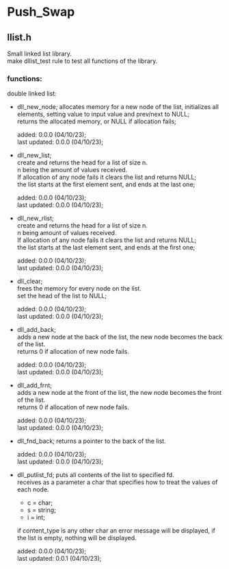 # Push_Swap

## llist.h

Small linked list library.  
make dllist_test rule to test all functions of the library.  

### functions:  
double linked list:

- dll_new_node; 
    allocates memory for a new node of the list, initializes all elements, setting value to input value and prev/next to NULL;  
    returns the allocated memory, or NULL if allocation fails;
  
    added: 0.0.0 (04/10/23);  
    last updated: 0.0.0 (04/10/23);
    
- dll_new_list;  
        create and returns the head for a list of size n.  
        n being the amount of values received.  
        If allocation of any node fails it clears the list and returns NULL;  
        the list starts at the first element sent, and ends at the last one;  

    added: 0.0.0 (04/10/23);  
    last updated: 0.0.0 (04/10/23);  

- dll_new_rlist;  
    create and returns the head for a list of size n.  
    n being amount of values received.  
    If allocation of any node fails it clears the list and returns NULL;  
    the list starts at the last element sent, and ends at the first one;  

    added: 0.0.0 (04/10/23);  
    last updated: 0.0.0 (04/10/23);  

- dll_clear;  
    frees the memory for every node on the list.  
    set the head of the list to NULL;  

    added: 0.0.0 (04/10/23);  
    last updated: 0.0.0 (04/10/23);  

- dll_add_back;  
    adds a new node at the back of the list, the new node becomes the back of the list.  
    returns 0 if allocation of new node fails.  

    added: 0.0.0 (04/10/23);  
    last updated: 0.0.0 (04/10/23);  

- dll_add_frnt;  
    adds a new node at the front of the list, the new node becomes the front of the list.  
    returns 0 if allocation of new node fails.  

    added: 0.0.0 (04/10/23);  
    last updated: 0.0.0 (04/10/23);  

- dll_fnd_back; 
    returns a pointer to the back of the list.  

    added: 0.0.0 (04/10/23);  
    last updated: 0.0.0 (04/10/23);  

- dll_putlist_fd;
    puts all contents of the list to specified fd.  
    receives as a parameter a char that specifies how to treat the values of each node.  
    - c = char;  
    - s = string;  
    - i = int; 

    if content_type is any other char an error message will be displayed, if the list is empty, nothing will be displayed.  

    added: 0.0.0 (04/10/23);  
    last updated: 0.0.1 (04/10/23);  
